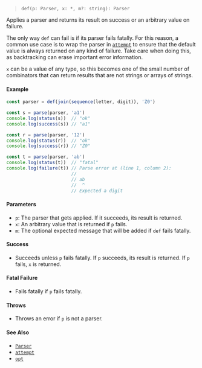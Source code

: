 <!--
 Copyright (c) 2020 Thomas J. Otterson
 
 This software is released under the MIT License.
 https://opensource.org/licenses/MIT
-->

> `def(p: Parser, x: *, m?: string): Parser`

Applies a parser and returns its result on success or an arbitrary value on failure.

The only way `def` can fail is if its parser fails fatally. For this reason, a common use case is to wrap the parser in [`attempt`](attempt.md) to ensure that the default value is always returned on any kind of failure. Take care when doing this, as backtracking can erase important error information.

`x` can be a value of any type, so this becomes one of the small number of combinators that can return results that are not strings or arrays of strings.

#### Example

```javascript
const parser = def(join(sequence(letter, digit)), 'Z0')

const s = parse(parser, 'a1')
console.log(status(s))  // "ok"
console.log(success(s)) // "a1"

const r = parse(parser, '12')
console.log(status(r))  // "ok"
console.log(success(r)) // "Z0"

const t = parse(parser, 'ab')
console.log(status(t))  // "fatal"
console.log(failure(t)) // Parse error at (line 1, column 2):
                        //
                        // ab
                        //  ^
                        // Expected a digit
```

#### Parameters

* `p`: The parser that gets applied. If it succeeds, its result is returned.
* `x`: An arbitrary value that is returned if `p` fails.
* `m`: The optional expected message that will be added if `def` fails fatally.

#### Success

* Succeeds unless `p` fails fatally. If `p` succeeds, its result is returned. If `p` fails, `x` is returned.

#### Fatal Failure

* Fails fatally if `p` fails fatally.

#### Throws

* Throws an error if `p` is not a parser.

#### See Also

* [`Parser`](../types/parser.md)
* [`attempt`](attempt.md)
* [`opt`](opt.md)